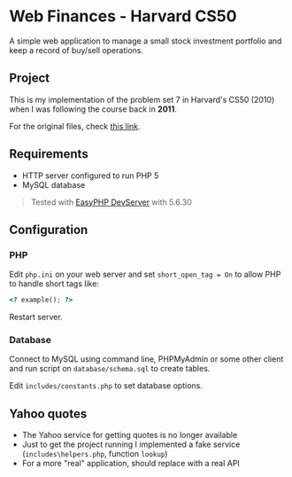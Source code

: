 # Web Finances - Harvard CS50


A simple web application to manage a small stock investment portfolio and keep a record of buy/sell operations.


## Project

This is my implementation of the problem set 7 in Harvard's CS50 (2010) when I was following the course back in **2011**.

For the original files, check [this link](https://cdn.cs50.net/2010/fall/psets/7/).


## Requirements

- HTTP server configured to run PHP 5
- MySQL database

> Tested with [EasyPHP DevServer](https://www.easyphp.org/easyphp-devserver.php) with 5.6.30


## Configuration

### PHP

Edit `php.ini` on your web server and set `short_open_tag = On` to allow PHP to handle short tags like:

```php
<? example(); ?>
```

Restart server.

### Database

Connect to MySQL using command line, PHPMyAdmin or some other client and run script on `database/schema.sql` to create tables.

Edit `includes/constants.php` to set database options.


## Yahoo quotes

- The Yahoo service for getting quotes is no longer available
- Just to get the project running I implemented a fake service (`includes\helpers.php`, function `lookup`)
- For a more "real" application, should replace with a real API
